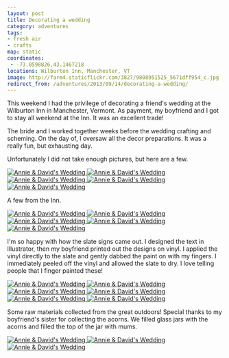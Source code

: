 ```yaml
---
layout: post
title: Decorating a wedding
category: adventures
tags:
- fresh air
- crafts
map: static
coordinates:
 - -73.0598826,43.1467218
locations: Wilburton Inn, Manchester, VT
image: http://farm4.staticflickr.com/3827/9808951525_5671dff954_c.jpg
redirect_from: /adventures/2013/09/14/decorating-a-wedding/
---
```



This weekend I had the privilege of decorating a friend's wedding at the Wilburton Inn in Manchester, Vermont. As payment, my boyfriend and I got to stay all weekend at the Inn. It was an excellent trade!

The bride and I worked together weeks before the wedding crafting and scheming. On the day of, I oversaw all the decor preparations. It was a really fun, but exhausting day.

Unfortunately I did not take enough pictures, but here are a few.

<div class="photos">
<a href="http://www.flickr.com/photos/91218249@N05/9808956545/" title="Annie &amp; David's Wedding by katydecorah, on Flickr">
<img src="http://farm4.staticflickr.com/3738/9808956545_140e91efbb_c.jpg"  class="img-half" alt="Annie &amp; David's Wedding"></a><a href="http://www.flickr.com/photos/91218249@N05/9808951525/" title="Annie &amp; David's Wedding by katydecorah, on Flickr">
<img src="http://farm4.staticflickr.com/3827/9808951525_5671dff954_c.jpg" class="img-half" alt="Annie &amp; David's Wedding"></a><a href="http://www.flickr.com/photos/91218249@N05/9808963074/" title="Annie &amp; David's Wedding by katydecorah, on Flickr">
<img src="http://farm6.staticflickr.com/5337/9808963074_917cbc6a1f_c.jpg" class="pop-out" alt="Annie &amp; David's Wedding"></a><a href="http://www.flickr.com/photos/91218249@N05/9808910204/" title="Annie &amp; David's Wedding by katydecorah, on Flickr">
<img src="http://farm4.staticflickr.com/3679/9808910204_effe185860_c.jpg"  alt="Annie &amp; David's Wedding"></a><a href="http://www.flickr.com/photos/91218249@N05/9808949895/" title="Annie &amp; David's Wedding by katydecorah, on Flickr">
<img src="http://farm6.staticflickr.com/5336/9808949895_027bf3224c_c.jpg"  alt="Annie &amp; David's Wedding"></a>
</div>

A few from the Inn.

<div class="photos">
<a href="http://www.flickr.com/photos/91218249@N05/9808948475/" title="Annie &amp; David's Wedding by katydecorah, on Flickr">
<img src="http://farm8.staticflickr.com/7372/9808948475_7649d6c9b4_c.jpg" class="img-half" alt="Annie &amp; David's Wedding"></a><a href="http://www.flickr.com/photos/91218249@N05/9808952964/" title="Annie &amp; David's Wedding by katydecorah, on Flickr">
<img src="http://farm3.staticflickr.com/2860/9808952964_8c1c8d0c1e_c.jpg"  class="img-half" alt="Annie &amp; David's Wedding"></a><a href="http://www.flickr.com/photos/91218249@N05/9809014943/" title="Annie &amp; David's Wedding by katydecorah, on Flickr">
<img src="http://farm8.staticflickr.com/7331/9809014943_7bd4883f4e_c.jpg"   class="pop-out" alt="Annie &amp; David's Wedding"></a><a href="http://www.flickr.com/photos/91218249@N05/9808938745/" title="Annie &amp; David's Wedding by katydecorah, on Flickr">
<img src="http://farm6.staticflickr.com/5342/9808938745_99d85f4fe2_c.jpg" class="img-half" alt="Annie &amp; David's Wedding"></a><a href="http://www.flickr.com/photos/91218249@N05/9808935005/" title="Annie &amp; David's Wedding by katydecorah, on Flickr">
<img src="http://farm4.staticflickr.com/3692/9808935005_15c92884fc_c.jpg"  class="img-half" alt="Annie &amp; David's Wedding"></a>
</div>

I'm so happy with how the slate signs came out. I designed the text in Illustrator, then my boyfriend printed out the designs on vinyl. I applied the vinyl directly to the slate and gently dabbed the paint on with my fingers. I immediately peeled off the vinyl and allowed the slate to dry. I love telling people that I finger painted these!

<div class="photos">
<a href="http://www.flickr.com/photos/91218249@N05/9808931105/" title="Annie &amp; David's Wedding by katydecorah, on Flickr">
<img src="http://farm8.staticflickr.com/7392/9808931105_a48d8880e5_c.jpg" class="img-half" alt="Annie &amp; David's Wedding"></a><a href="http://www.flickr.com/photos/91218249@N05/9808928735/" title="Annie &amp; David's Wedding by katydecorah, on Flickr">
<img src="http://farm4.staticflickr.com/3665/9808928735_9c3454a2cb_c.jpg" class="img-half" alt="Annie &amp; David's Wedding"></a><a href="http://www.flickr.com/photos/91218249@N05/9808994013/" title="Annie &amp; David's Wedding by katydecorah, on Flickr">
<img src="http://farm4.staticflickr.com/3754/9808994013_e17b6dac5a_c.jpg" class="img-half" alt="Annie &amp; David's Wedding"></a><a href="http://www.flickr.com/photos/91218249@N05/9808910665/" title="Annie &amp; David's Wedding by katydecorah, on Flickr">
<img src="http://farm8.staticflickr.com/7288/9808910665_f41f76525e_c.jpg" class="img-half" alt="Annie &amp; David's Wedding"></a><a href="http://www.flickr.com/photos/91218249@N05/9808914534/" title="Annie &amp; David's Wedding by katydecorah, on Flickr">
<img src="http://farm4.staticflickr.com/3758/9808914534_3333775973_c.jpg" class="img-half" alt="Annie &amp; David's Wedding"></a><a href="http://www.flickr.com/photos/91218249@N05/9808932394/" title="Annie &amp; David's Wedding by katydecorah, on Flickr">
<img src="http://farm3.staticflickr.com/2858/9808932394_70f7d5d445_c.jpg" class="img-half" alt="Annie &amp; David's Wedding"></a>
</div>

Some raw materials collected from the great outdoors! Special thanks to my boyfriend's sister for collecting the acorns. We filled glass jars with the acorns and filled the top of the jar with mums.

<div class="photos">
<a href="http://www.flickr.com/photos/91218249@N05/9808944296/" title="Annie &amp; David's Wedding by katydecorah, on Flickr">
<img src="http://farm8.staticflickr.com/7326/9808944296_89b9d32b3e_c.jpg" class="img-thirds" alt="Annie &amp; David's Wedding"></a><a href="http://www.flickr.com/photos/91218249@N05/9808921254/" title="Annie &amp; David's Wedding by katydecorah, on Flickr">
<img src="http://farm8.staticflickr.com/7322/9808921254_1fa434fed5_c.jpg" class="img-thirds" alt="Annie &amp; David's Wedding"></a><a href="http://www.flickr.com/photos/91218249@N05/9808923844/" title="Annie &amp; David's Wedding by katydecorah, on Flickr">
<img src="http://farm3.staticflickr.com/2865/9808923844_8f958d52b6_c.jpg" class="img-thirds" alt="Annie &amp; David's Wedding"></a>
</div>